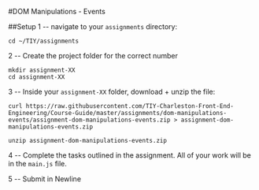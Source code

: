 #DOM Manipulations - Events

##Setup
1 -- navigate to your `assignments` directory:
```
cd ~/TIY/assignments
```

2 -- Create the project folder for the correct number
```
mkdir assignment-XX
cd assignment-XX
```

3 -- Inside your `assignment-XX` folder, download + unzip the file:
```
curl https://raw.githubusercontent.com/TIY-Charleston-Front-End-Engineering/Course-Guide/master/assignments/dom-manipulations-events/assignment-dom-manipulations-events.zip > assignment-dom-manipulations-events.zip

unzip assignment-dom-manipulations-events.zip
```

4 -- Complete the tasks outlined in the assignment. All of your work will be in the `main.js` file.

5 -- Submit in Newline